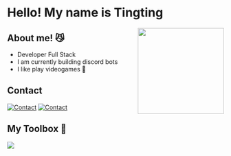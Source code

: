 # Hello! My name is Tingting
<img align='right' src='https://user-images.githubusercontent.com/5713670/87202985-820dcb80-c2b6-11ea-9f56-7ec461c497c3.gif' width='200'>

## About me! 😼
- Developer Full Stack
- I am currently building discord bots
- I like play videogames 👾

## Contact
[![Contact](https://skillicons.dev/icons?i=linkedin)](https://www.linkedin.com/in/tingting-ji-18814b2a1/)
[![Contact](https://skillicons.dev/icons?i=mail)](tingtingiesfuengirola1@gmail.com)
## My Toolbox 🚀
<p align="left">
  <a href="https://skillicons.dev">
    <img src="https://skillicons.dev/icons?i=python,react,js,nodejs,npm,mysql,bootstrap,html,css,vscode,replit,postman,flask" />
  </a>
</p>
